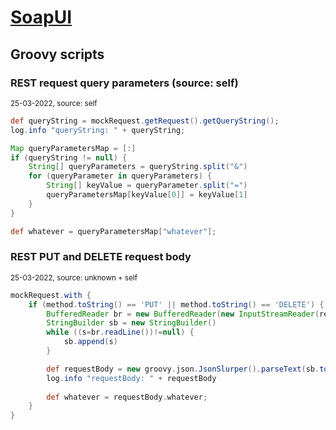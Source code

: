 # [SoapUI](https://www.soapui.org/)

## Groovy scripts

### REST request query parameters (source: self)

<sup>25-03-2022, source: self</sup>

```groovy
def queryString = mockRequest.getRequest().getQueryString();
log.info "queryString: " + queryString;

Map queryParametersMap = [:]
if (queryString != null) {
    String[] queryParameters = queryString.split("&")
    for (queryParameter in queryParameters) {
        String[] keyValue = queryParameter.split("=")
        queryParametersMap[keyValue[0]] = keyValue[1]
    }
}

def whatever = queryParametersMap["whatever"];
```

### REST PUT and DELETE request body

<sup>25-03-2022, source: unknown + self</sup>

```groovy
mockRequest.with {
    if (method.toString() == 'PUT' || method.toString() == 'DELETE') {
        BufferedReader br = new BufferedReader(new InputStreamReader(request.getInputStream(), "UTF-8"));
        StringBuilder sb = new StringBuilder()
        while ((s=br.readLine())!=null) { 
            sb.append(s)
        }

        def requestBody = new groovy.json.JsonSlurper().parseText(sb.toString())
        log.info "requestBody: " + requestBody
        
        def whatever = requestBody.whatever;
    }
}
```
